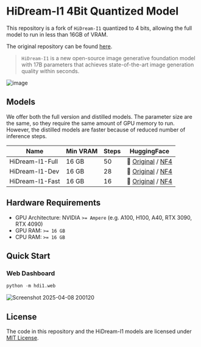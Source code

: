 # HiDream-I1 4Bit Quantized Model

This repository is a fork of `HiDream-I1` quantized to 4 bits, allowing the full model to run in less than 16GB of VRAM. 

The original repository can be found [here](https://github.com/HiDream-ai/HiDream-I1).

> `HiDream-I1` is a new open-source image generative foundation model with 17B parameters that achieves state-of-the-art image generation quality within seconds.


![image](https://github.com/user-attachments/assets/d4715fb9-efe1-40c3-bd4e-dfd626492eea)

## Models

We offer both the full version and distilled models. The parameter size are the same, so they require the same amount of GPU memory to run. However, the distilled models are faster because of reduced number of inference steps.

| Name            | Min VRAM | Steps | HuggingFace                                                                                                                  |
|-----------------|----------|-------|------------------------------------------------------------------------------------------------------------------------------|
| HiDream-I1-Full | 16 GB    | 50    | 🤗 [Original](https://huggingface.co/HiDream-ai/HiDream-I1-Full) / [NF4](https://huggingface.co/azaneko/HiDream-I1-Full-nf4) |
| HiDream-I1-Dev  | 16 GB    | 28    | 🤗 [Original](https://huggingface.co/HiDream-ai/HiDream-I1-Dev) / [NF4](https://huggingface.co/azaneko/HiDream-I1-Dev-nf4)   |
| HiDream-I1-Fast | 16 GB    | 16    | 🤗 [Original](https://huggingface.co/HiDream-ai/HiDream-I1-Fast) / [NF4](https://huggingface.co/azaneko/HiDream-I1-Fast-nf4) |

## Hardware Requirements

- GPU Architecture: NVIDIA `>= Ampere` (e.g. A100, H100, A40, RTX 3090, RTX 4090)
- GPU RAM: `>= 16 GB`
- CPU RAM: `>= 16 GB`

## Quick Start


### Web Dashboard

``` python
python -m hdi1.web
```

![Screenshot 2025-04-08 200120](https://github.com/user-attachments/assets/0c464033-5619-489d-b9de-fef5a7119cfc)

## License

The code in this repository and the HiDream-I1 models are licensed under [MIT License](./LICENSE).
